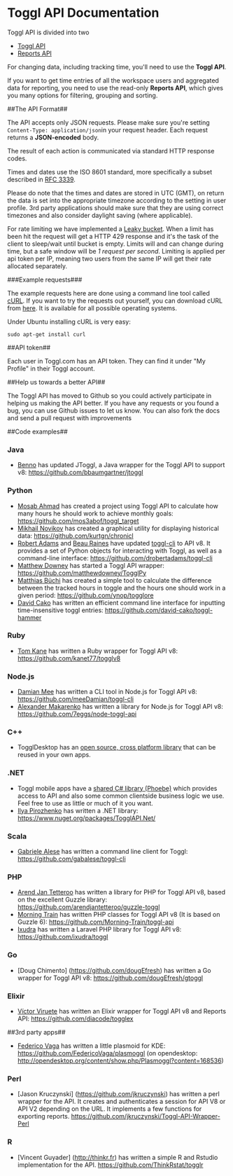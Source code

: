 Toggl API Documentation
====================

Toggl API is divided into two

* [Toggl API](toggl_api.md)
* [Reports API](reports.md)


For changing data, including tracking time, you'll need to use the **Toggl API**.

If you want to get time entries of all the workspace users and aggregated data for reporting, you need to use the read-only **Reports API**, which gives you many options for filtering, grouping and sorting.

##The API Format##

The API accepts only JSON requests. Please make sure you're setting `Content-Type: application/json`in your request header. Each request returns a **JSON-encoded** body.

The result of each action is communicated via standard HTTP response codes.

Times and dates use the ISO 8601 standard, more specifically a subset described in [RFC 3339](http://www.ietf.org/rfc/rfc3339.txt).

Please do note that the times and dates are stored in UTC (GMT), on return the data is set into the appropriate timezone according to the setting in user profile.
3rd party applications should make sure that they are using correct timezones and also consider daylight saving (where applicable).

For rate limiting we have implemented a [Leaky bucket](http://en.wikipedia.org/wiki/Leaky_bucket). When a limit has been hit the request will get a HTTP 429 response and it's the task of the client to sleep/wait until bucket is empty. Limits will and can change during time, but a safe window will be *1 request per second*.
Limiting is applied per api token per IP, meaning two users from the same IP will get their rate allocated separately.

###Example requests###

The example requests here are done using a command line tool called [cURL](http://en.wikipedia.org/wiki/CURL). If you want to try the requests out yourself, you can download cURL from [here](http://curl.haxx.se/download.html). It is available for all possible operating systems.

Under Ubuntu installing cURL is very easy:

```shell
sudo apt-get install curl
```

##API token##

Each user in Toggl.com has an API token. They can find it under "My Profile" in their Toggl account.


##Help us towards a better API##

The Toggl API has moved to Github so you could actively participate in helping us making the API better. If you have any requests or you found a bug, you can use Github issues to let us know. You can also fork the docs and send a pull request with improvements

##Code examples##

### Java ###
* [Benno](https://github.com/bennob) has updated JToggl, a Java wrapper for the Toggl API to support v8: https://github.com/bbaumgartner/jtoggl

### Python ###
* [Mosab Ahmad](https://github.com/mos3abof) has created a project using Toggl API to calculate how many hours he should work to achieve monthly goals: https://github.com/mos3abof/toggl_target
* [Mikhail Novikov](https://github.com/kurtgn) has created a graphical utility for displaying historical data: https://github.com/kurtgn/chronicl
* [Robert Adams](https://github.com/drobertadams) and [Beau Raines](https://github.com/beauraines) have updated [toggl-cli](https://github.com/drobertadams/toggl-cli) to API v8. It provides a set of Python objects for interacting with Toggl, as well as a command-line interface: https://github.com/drobertadams/toggl-cli
* [Matthew Downey](https://github.com/matthewdowney) has started a Toggl API wrapper: https://github.com/matthewdowney/TogglPy
* [Matthias Büchi](https://github.com/ynop) has created a simple tool to calculate the difference between the tracked hours in toggle and the hours one should work in a given period: https://github.com/ynop/togglore
* [David Cako](https://github.com/david-cako) has written an efficient command line interface for inputting time-insensitive toggl entries: https://github.com/david-cako/toggl-hammer

### Ruby ###
* [Tom Kane](https://github.com/kanet77) has written a Ruby wrapper for Toggl API v8: https://github.com/kanet77/togglv8

### Node.js ###
* [Damian Mee](https://github.com/meeDamian) has written a CLI tool in Node.js for Toggl API v8: https://github.com/meeDamian/toggl-cli
* [Alexander Makarenko](https://github.com/estliberitas) has written a library for Node.js for Toggl API v8: https://github.com/7eggs/node-toggl-api

### C++ ###

* TogglDesktop has an [open source, cross platform library](https://github.com/toggl/toggldesktop/tree/master/src/lib) that can be reused in your own apps.

### .NET ###

* Toggl mobile apps have a [shared C# library (Phoebe)](https://github.com/toggl/mobile/tree/master/Phoebe) which provides access to API and also some common clientside business logic we use. Feel free to use as little or much of it you want.
* [Ilya Pirozhenko](https://github.com/sochix) has written a .NET library: https://www.nuget.org/packages/TogglAPI.Net/

### Scala ###
* [Gabriele Alese](https://github.com/gabalese) has written a command line client for Toggl: https://github.com/gabalese/toggl-cli

### PHP ###
* [Arend Jan Tetteroo](https://github.com/arendjantetteroo) has written a library for PHP for Toggl API v8, based on the excellent Guzzle library: https://github.com/arendjantetteroo/guzzle-toggl
* [Morning Train](https://morningtrain.dk) has written PHP classes for Toggl API v8 (It is based on Guzzle 6): https://github.com/Morning-Train/toggl-api
* [Ixudra](https://ixudra.be) has written a Laravel PHP library for Toggl API v8: https://github.com/ixudra/toggl

### Go ###
* [Doug Chimento] (https://github.com/dougEfresh) has written a Go wrapper for Toggl API v8: https://github.com/dougEfresh/gtoggl 

### Elixir ###
* [Víctor Viruete](https://github.com/hopsor) has written an Elixir wrapper for Toggl API v8 and Reports API: https://github.com/diacode/togglex

##3rd party apps##
* [Federico Vaga](https://github.com/FedericoVaga) has written a little plasmoid for KDE: https://github.com/FedericoVaga/plasmoggl (on opendesktop: http://opendesktop.org/content/show.php/Plasmoggl?content=168536)

### Perl ###
* [Jason Kruczynski] (https://github.com/jkruczynski) has written a perl wrapper for the API. It creates and authenticates a session for API V8 or API V2 depending on the URL. It implements a few functions for exporting reports. https://github.com/jkruczynski/Toggl-API-Wrapper-Perl

### R ###
* [Vincent Guyader] (http://thinkr.fr) has written a simple R and Rstudio implementation for the API. https://github.com/ThinkRstat/togglr

